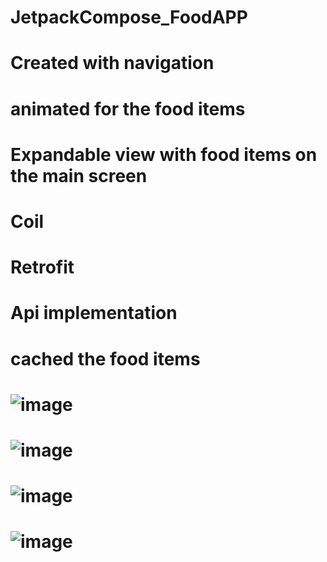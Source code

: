 # JetpackCompose_FoodAPP
# Created with navigation
# animated for the food items 
# Expandable view with food items on the main screen
# Coil
# Retrofit
# Api implementation 
# cached the food items
# ![image](https://github.com/ramkrishna88/JetpackCompose_FoodAPP/assets/88400309/85a539a8-2987-4a9b-b1ae-6a529b94f03a)
# ![image](https://github.com/ramkrishna88/JetpackCompose_FoodAPP/assets/88400309/eb747901-7711-4490-ad9e-df4c82e2d01d)
# ![image](https://github.com/ramkrishna88/JetpackCompose_FoodAPP/assets/88400309/cf345227-3449-4c73-a2c5-db5e8c2e2ca8)
# ![image](https://github.com/ramkrishna88/JetpackCompose_FoodAPP/assets/88400309/cfb57b73-00a9-4ad9-a190-ff9504d4b13d)
